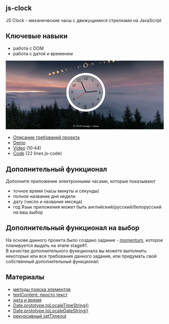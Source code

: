 ## js-clock

JS Clock - механические часы с движущимися стрелками на JavaScript

## Ключевые навыки
- работа с DOM
- работа с датой и временем

![](images/js30-2.jpg)
- [Описание требований проекта]((js30.md))
- [Demo](https://js3002.github.io/)
- [Video](https://youtu.be/VuN8qwZoego) (10:44)
- [Code](https://github.com/wesbos/JavaScript30/tree/master/02%20-%20JS%20and%20CSS%20Clock) (22 lines js-code)

## Дополнительный функционал
Дополните приложение электронными часами, которые показывают 
- точное время (часы минуты и секунды)
- полное название дня недели 
- дату (число и название месяца)
- год
Язык приложения может быть английский/русский/белорусский на ваш выбор

## Дополнительный функционал на выбор
На основе данного проекта было создано задание - [momentum](https://rolling-scopes-school.github.io/2021q3/#/stage0/tasks/momentum/momentum), которое планируется выдать на этапе stage#1.  
В качестве дополнительного функционала вы можете выполнить некоторые или все требования данного задания, или придумать свой собственный дополнительный функционал

## Материалы
- [методы поиска элементов](https://learn.javascript.ru/searching-elements-dom)
- [textContent: просто текст](https://learn.javascript.ru/basic-dom-node-properties#textcontent-prosto-tekst)
- [дата и время](https://learn.javascript.ru/date)
- [Date.prototype.toLocaleTimeString()](https://developer.mozilla.org/ru/docs/Web/JavaScript/Reference/Global_Objects/Date/toLocaleTimeString)
- [Date.prototype.toLocaleDateString()](https://developer.mozilla.org/ru/docs/Web/JavaScript/Reference/Global_Objects/Date/toLocaleDateString)
- [рекурсивный setTimeout](https://learn.javascript.ru/settimeout-setinterval#rekursivnyy-settimeout)
